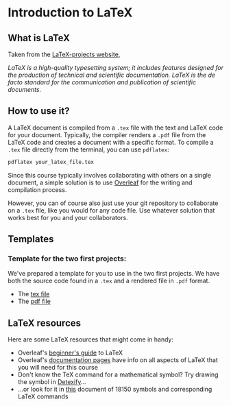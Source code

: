 # Introduction to LaTeX


## What is LaTeX

Taken from the [LaTeX-projects website](https://www.latex-project.org/),

*LaTeX is a high-quality typesetting system; it includes features designed for the production of technical and scientific documentation. LaTeX is the de facto standard for the communication and publication of scientific documents.*

## How to use it?

A LaTeX document is compiled from a `.tex` file with the text and LaTeX code for your document. Typically, the compiler renders a `.pdf` file from the LaTeX code and creates a document with a specific format. To compile a `.tex` file directly from the terminal, you can use `pdflatex`:

```sh
pdflatex your_latex_file.tex
```

Since this course typically involves collaborating with others on a single document, a simple solution is to use [Overleaf](https://www.overleaf.com/project) for the writing and compilation process. 

However, you can of course also just use your git repository to collaborate on a `.tex` file, like you would for any code file. Use whatever solution that works best for you and your collaborators.


## Templates

### Template for the two first projects:

We've prepared a template for you to use in the two first projects. We have both the source code found in a `.tex` and a rendered file in `.pdf` format.

- The [tex file](https://github.com/anderkve/FYS3150/blob/master/book/writing_reports/tex_mal/oppgave_mal.tex)
- The [pdf file](https://github.com/anderkve/FYS3150/blob/master/book/writing_reports/tex_mal/oppgave_mal.pdf)


## LaTeX resources

Here are some LaTeX resources that might come in handy:

- Overleaf's [beginner's guide](https://www.overleaf.com/learn/latex/Learn_LaTeX_in_30_minutes) to LaTeX
- Overleaf's [documentation pages](https://www.overleaf.com/learn) have info on all aspects of LaTeX that you will need for this course
- Don't know the TeX command for a mathematical symbol? Try drawing the symbol in [Detexify](https://detexify.kirelabs.org/classify.html)...
- ...or look for it in [this](https://ctan.uib.no/info/symbols/comprehensive/symbols-a4.pdf) document of 18150 symbols and corresponding LaTeX commands


